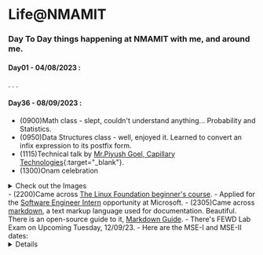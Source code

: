 
# Life@NMAMIT 

### Day To Day things happening at NMAMIT with me, and around me.

#### Day01 - 04/08/2023 :

.
.
.

#### Day36 - 08/09/2023 :
- (0900)Math class - slept, couldn't understand anything... Probability and Statistics.
- (0950)Data Structures class - well, enjoyed it. Learned to convert an infix expression to its postfix form.
- (1115)Technical talk by [Mr.Piyush Goel, Capillary Technologies](https://www.linkedin.com/in/piyushgoel1/?originalSubdomain=in){:target="_blank"}.
- (1300)Onam celebration
<details>
<summary>Check out the Images</summary>
<img img="images\onam-2023\kathira23.jpg">
<img src="images\onam-2023\janasagara.jpg">
</details>
- (2200)Came across <a href="https://training.linuxfoundation.org/training/a-beginners-guide-to-linux-kernel-development-lfd103/" target="_blank">The Linux Foundation beginner's course</a>.
- Applied for the <a href="https://jobs.careers.microsoft.com/actioncenter/submitted" target="_blank">Software Engineer Intern</a> opportunity at Microsoft.
- (2305)Came across <a href="https://daringfireball.net/projects/markdown/basics" target="_blank">markdown</a>, a text markup language used for documentation. Beautiful. There is an open-source guide to it, <a href="https://www.markdownguide.org/" target="_blank">Markdown Guide</a>.
- There's FEWD Lab Exam on Upcoming Tuesday, 12/09/23.
- Here are the MSE-I and MSE-II dates:
<details>
<img src="images\mse-dates.jpg">
</details>